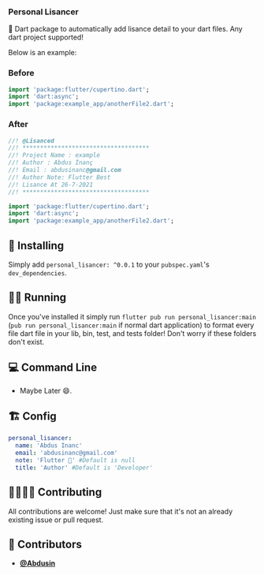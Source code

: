 <!-- DO NOT REMOVE - contributor_list:data:start:["Matt-Gleich", "lig", "bartekpacia", "ImgBotApp", "jlnrrg", "vHanda"]:end -->

### Personal Lisancer

🎯 Dart package to automatically add lisance detail to your dart files. Any dart project supported!

Below is an example:

### Before

```dart
import 'package:flutter/cupertino.dart';
import 'dart:async';
import 'package:example_app/anotherFile2.dart';
```

### After

```dart
//! @Lisanced
//! ************************************
//! Project Name : example
//! Author : Abdus İnanç
//! Email : abdusinanc@gmail.com
//! Author Note: Flutter Best
//! Lisance At 26-7-2021
//! ************************************

import 'package:flutter/cupertino.dart';
import 'dart:async';
import 'package:example_app/anotherFile2.dart';
```

## 🚀 Installing

Simply add `personal_lisancer: ^0.0.1` to your `pubspec.yaml`'s `dev_dependencies`.

## 🏃‍♂️ Running

Once you've installed it simply run `flutter pub run personal_lisancer:main` (`pub run personal_lisancer:main` if normal dart application) to format every file dart file in your lib, bin, test, and tests folder! Don't worry if these folders don't exist.

## 💻 Command Line

- Maybe Later 😄.

## 🏗️ Config


```yaml
personal_lisancer:
  name: 'Abdus Inanc'
  email: 'abdusinanc@gmail.com'
  note: 'Flutter 🚀' #Default is null
  title: 'Author' #Default is 'Developer'
```

## 🙋‍♀️🙋‍♂️ Contributing

All contributions are welcome! Just make sure that it's not an already existing issue or pull request.

<!-- DO NOT REMOVE - contributor_list:start -->

## 👥 Contributors

- **[@Abdusin](https://github.com/abdusin)**

<!-- DO NOT REMOVE - contributor_list:end -->
